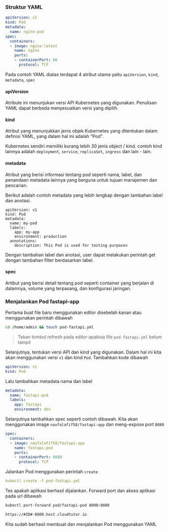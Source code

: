 ### Struktur YAML

```{.yaml .copy}
apiVersion: v1
kind: Pod
metadata:
  name: nginx-pod
spec:
  containers:
  - image: nginx:latest
    name: nginx
    ports:
    - containerPort: 80
      protocol: TCP
```

Pada contoh YAML diatas terdapat 4 atribut utama yaitu `apiVersion`, `kind`, `metadata`, `spec`

#### apiVersion

Atribute ini menunjukan versi API Kubernetes yang digunakan. Penulisan YAML dapat berbeda menyesuaikan versi yang dipilih.

#### kind

Atribut yang menunjukkan jenis objek Kubernetes yang ditentukan dalam definisi YAML, yang dalam hal ini adalah "Pod".

Kubernetes sendiri memiliki kurang lebih 30 jenis object / kind. contoh kind lainnya adalah `deployment`, `service`, `replicaSet`, `ingress` dan lain - lain.

#### metadata

Atribut yang berisi informasi tentang pod seperti nama, label, dan penandaan metadata lainnya yang berguna untuk tujuan manajemen dan pencarian.

Berikut adalah contoh metadata yang lebih lengkap dengan tambahan label dan anotasi.

```{.yaml}
apiVersion: v1
kind: Pod
metadata:
  name: my-pod
  labels:
    app: my-app
    environment: production
  annotations:
    description: This Pod is used for testing purposes
```

Dengan tambahan label dan anotasi, user dapat melakukan perintah get dengan tambahan filter berdasarkan label.

#### spec

Artibut yang berisi detail tentang pod seperti container yang berjalan di dalamnya, volume yang terpasang, dan konfigurasi jaringan.

### Menjalankan Pod fastapi-app

Pertama buat file baru menggunakan editor disebelah kanan atau menggunakan perintah dibawah

```{.bash .copy}
cd /home/admin && touch pod-fastapi.yml
```

> Tekan tombol refresh pada editor apabisa file `pod-fastapi.yml` belum tampil

Selanjutnya, tentukan versi API dan kind yang digunakan. Dalam hal ini kita akan menggunakan versi `v1` dan kind `Pod`. Tambahkan kode dibawah

```{.yaml .copy}
apiVersion: v1
kind: Pod
```

Lalu tambahkan metadata nama dan label

```{.yaml .copy}
metadata:
  name: fastapi-pod
  labels:
    app: fastapi
    environment: dev
```

Selanjutnya tambahkan spec seperti contoh dibawah. Kita akan menggunakan image `naufalafif58/fastapi-app` dan meng-expose port `8080`

```{.yaml .copy}
spec:
  containers:
  - image: naufalafif58/fastapi-app
    name: fastapi-pod
    ports:
    - containerPort: 8080
      protocol: TCP
```

Jalankan Pod menggunakan perintah `create`

```{.yaml .copy}
kubectl create -f pod-fastapi.yml
```

Tes apakah aplikasi berhasil dijalankan. Forward port dan akses aplikasi pada url dibawah

```{.bash .copy}
kubectl port-forward pod/fastapi-pod 8000:8080
```

```{.txt .copy}
https://#ID#-8000.host.cloudtutor.io
```

Kita sudah berhasil membuat dan menjalankan Pod menggunakan YAML
